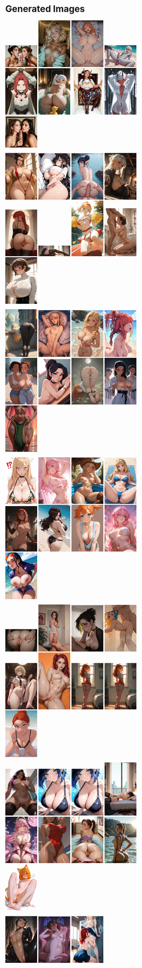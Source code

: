 # Generated Images



<img src="2025_10_06_01_thumb.webp" width="100"/> <img src="2025_10_06_02_thumb.webp" width="100"/> <img src="2025_10_06_03_thumb.webp" width="100"/> <img src="2025_10_06_04_thumb.webp" width="100"/> <img src="2025_10_06_05_thumb.webp" width="100"/> <img src="2025_10_06_06_thumb.webp" width="100"/> <img src="2025_10_06_07_thumb.webp" width="100"/> <img src="2025_10_06_08_thumb.webp" width="100"/> <img src="2025_10_06_09_thumb.webp" width="100"/>

<img src="2025_10_06_10_thumb.webp" width="100"/> <img src="2025_10_06_11_thumb.webp" width="100"/> <img src="2025_10_06_12_thumb.webp" width="100"/> <img src="2025_10_06_13_thumb.webp" width="100"/> <img src="2025_10_06_14_thumb.webp" width="100"/> <img src="2025_10_06_15_thumb.webp" width="100"/> <img src="2025_10_06_16_thumb.webp" width="100"/> <img src="2025_10_06_17_thumb.webp" width="100"/> <img src="2025_10_06_18_thumb.webp" width="100"/>

<img src="2025_10_06_19_thumb.webp" width="100"/> <img src="2025_10_06_20_thumb.webp" width="100"/> <img src="2025_10_06_21_thumb.webp" width="100"/> <img src="2025_10_06_22_thumb.webp" width="100"/> <img src="2025_10_06_23_thumb.webp" width="100"/> <img src="2025_10_06_24_thumb.webp" width="100"/> <img src="2025_10_06_25_thumb.webp" width="100"/> <img src="2025_10_06_26_thumb.webp" width="100"/> <img src="2025_10_06_27_thumb.webp" width="100"/>

<img src="2025_10_06_28_thumb.webp" width="100"/> <img src="2025_10_06_29_thumb.webp" width="100"/> <img src="2025_10_06_30_thumb.webp" width="100"/> <img src="2025_10_06_31_thumb.webp" width="100"/> <img src="2025_10_06_32_thumb.webp" width="100"/> <img src="2025_10_06_33_thumb.webp" width="100"/> <img src="2025_10_06_34_thumb.webp" width="100"/> <img src="2025_10_06_35_thumb.webp" width="100"/> <img src="2025_10_06_36_thumb.webp" width="100"/>

<img src="2025_10_06_37_thumb.webp" width="100"/> <img src="2025_10_06_38_thumb.webp" width="100"/> <img src="2025_10_06_39_thumb.webp" width="100"/> <img src="2025_10_06_40_thumb.webp" width="100"/> <img src="2025_10_06_41_thumb.webp" width="100"/> <img src="2025_10_06_42_thumb.webp" width="100"/> <img src="2025_10_06_43_thumb.webp" width="100"/> <img src="2025_10_06_44_thumb.webp" width="100"/> <img src="2025_10_06_45_thumb.webp" width="100"/>

<img src="2025_10_06_46_thumb.webp" width="100"/> <img src="2025_10_06_47_thumb.webp" width="100"/> <img src="2025_10_06_48_thumb.webp" width="100"/> <img src="2025_10_06_49_thumb.webp" width="100"/> <img src="2025_10_06_50_thumb.webp" width="100"/> <img src="2025_10_06_51_thumb.webp" width="100"/> <img src="2025_10_06_52_thumb.webp" width="100"/> <img src="2025_10_06_53_thumb.webp" width="100"/> <img src="2025_10_06_54_thumb.webp" width="100"/>

<img src="2025_10_06_55_thumb.webp" width="100"/> <img src="2025_10_06_56_thumb.webp" width="100"/> <img src="2025_10_06_57_thumb.webp" width="100"/>